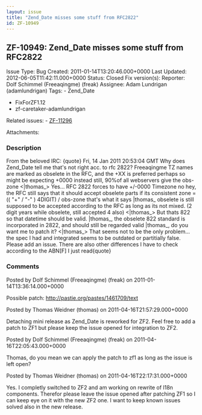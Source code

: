```yaml
---
layout: issue
title: "Zend_Date misses some stuff from RFC2822"
id: ZF-10949
---
```


ZF-10949: Zend\_Date misses some stuff from RFC2822
---------------------------------------------------

 Issue Type: Bug Created: 2011-01-14T13:20:46.000+0000 Last Updated: 2012-06-05T11:42:11.000+0000 Status: Closed Fix version(s): 
 Reporter:  Dolf Schimmel (Freeaqingme) (freak)  Assignee:  Adam Lundrigan (adamlundrigan)  Tags: - Zend\_Date
- FixForZF1.12
- zf-caretaker-adamlundrigan
 
 Related issues: - [ZF-11296](/issues/browse/ZF-11296)
 
 Attachments: 
### Description

From the beloved IRC: {quote} Fri, 14 Jan 2011 20:53:04 GMT Why does Zend\_Date tell me that's not right acc. to rfc 2822? Freeaqingme TZ names are marked as obselete in the RFC, and the +XX is preferred perhaps so might be expecting +0000 instead still, 90%of all webservers give the obs-zone <|thomas\_> Yes... RFC 2822 forces to have +/-0000 Timezone no hey, the RFC still says that it should accept obselete parts if its consistent zone = (( "+" / "-" ) 4DIGIT) / obs-zone that's what it says |thomas\_ obselete is still supposed to be accepted according to the RFC as long as its not mixed. (2 digit years while obselete, still accepted 4 also) <|thomas\_> But thats 822 so that datetime should be valid. |thomas\_, the obselete 822 standard is incorporated in 2822, and should still be regarded valid |thomas\_, do you want me to patch it? <|thomas\_> That seems not to be the only problem... the spec I had and integrated seems to be outdated or partitially false. Please add an issue. There are also other differences I have to check according to the ABN[F] I just read{quote}

 

 

### Comments

Posted by Dolf Schimmel (Freeaqingme) (freak) on 2011-01-14T13:36:14.000+0000

Possible patch: <http://pastie.org/pastes/1461709/text>

 

 

Posted by Thomas Weidner (thomas) on 2011-04-16T21:57:29.000+0000

Detaching mini release as Zend\_Date is reworked for ZF2. Feel free to add a patch to ZF1 but please keep the issue opened for integration to ZF2.

 

 

Posted by Dolf Schimmel (Freeaqingme) (freak) on 2011-04-16T22:05:43.000+0000

Thomas, do you mean we can apply the patch to zf1 as long as the issue is left open?

 

 

Posted by Thomas Weidner (thomas) on 2011-04-16T22:17:31.000+0000

Yes. I completly switched to ZF2 and am working on rewrite of I18n components. Therefor please leave the issue opened after patching ZF1 so I can keep eye on it with the new ZF2 one. I want to keep known issues solved also in the new release.

 

 